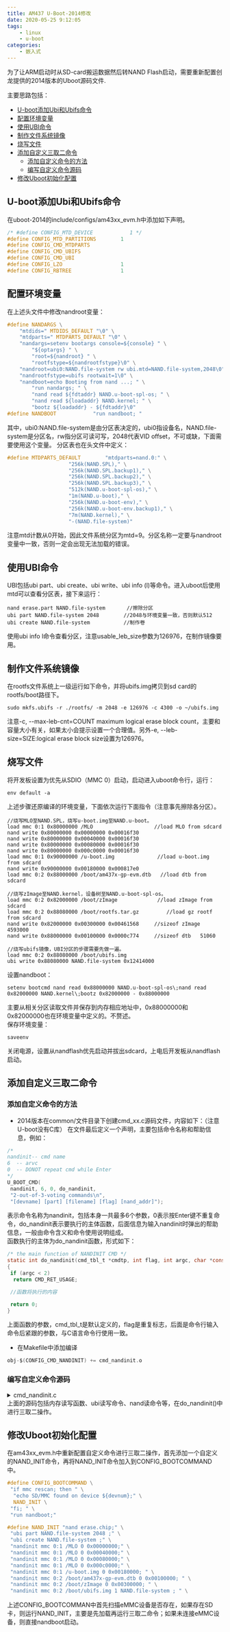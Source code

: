 ```yaml
---
title: AM437 U-Boot-2014修改
date: 2020-05-25 9:12:05
tags:
    - linux
    - u-boot
categories: 
    - 嵌入式
---
```


为了让ARM启动时从SD-card搬运数据然后转NAND Flash启动，需要重新配置创龙提供的2014版本的Uboot源码文件.

<!-- more -->  

主要思路包括：  

- [U-boot添加Ubi和Ubifs命令](#u-boot添加ubi和ubifs命令)
- [配置环境变量](#配置环境变量)
- [使用UBI命令](#使用ubi命令)
- [制作文件系统镜像](#制作文件系统镜像)
- [烧写文件](#烧写文件)
- [添加自定义三取二命令](#添加自定义三取二命令)
	- [添加自定义命令的方法](#添加自定义命令的方法)
	- [编写自定义命令源码](#编写自定义命令源码)
- [修改Uboot初始化配置](#修改uboot初始化配置)
  
## U-boot添加Ubi和Ubifs命令

在uboot-2014的include/configs/am43xx_evm.h中添加如下声明。  

```C
/* #define CONFIG_MTD_DEVICE            1 */
#define CONFIG_MTD_PARTITIONS        1
#define CONFIG_CMD_MTDPARTS         
#define CONFIG_CMD_UBIFS           
#define CONFIG_CMD_UBI         
#define CONFIG_LZO                   1
#define CONFIG_RBTREE                1
```
  
## 配置环境变量

在上述头文件中修改nandroot变量：  

```C
#define NANDARGS \
    "mtdids=" MTDIDS_DEFAULT "\0" \
    "mtdparts=" MTDPARTS_DEFAULT "\0" \
    "nandargs=setenv bootargs console=${console} " \
        "${optargs} " \
        "root=${nandroot} " \
        "rootfstype=${nandrootfstype}\0" \
    "nandroot=ubi0:NAND.file-system rw ubi.mtd=NAND.file-system,2048\0" \
    "nandrootfstype=ubifs rootwait=1\0" \
    "nandboot=echo Booting from nand ...; " \
        "run nandargs; " \
        "nand read ${fdtaddr} NAND.u-boot-spl-os; " \
        "nand read ${loadaddr} NAND.kernel; " \
        "bootz ${loadaddr} - ${fdtaddr}\0"
#define NANDBOOT            "run nandboot; "
```
  
其中，ubi0:NAND.file-system是由分区表决定的，ubi0指设备名，NAND.file-system是分区名，rw指分区可读可写，2048代表VID offset，不可或缺，下面需要使用这个变量。
分区表也在头文件中定义：  

```C
#define MTDPARTS_DEFAULT        "mtdparts=nand.0:" \
                    "256k(NAND.SPL)," \
                    "256k(NAND.SPL.backup1)," \
                    "256k(NAND.SPL.backup2)," \
                    "256k(NAND.SPL.backup3)," \
                    "512k(NAND.u-boot-spl-os)," \
                    "1m(NAND.u-boot)," \
                    "256k(NAND.u-boot-env)," \
                    "256k(NAND.u-boot-env.backup1)," \
                    "7m(NAND.kernel)," \
                    "-(NAND.file-system)"
```
  
注意mtd计数从0开始，因此文件系统分区为mtd=9。分区名称一定要与nandroot变量中一致，否则一定会出现无法加载的错误。  

## 使用UBI命令

UBI包括ubi part、ubi create、ubi write、ubi info (l)等命令。进入uboot后使用mtd可以查看分区表，接下来运行：  

```
nand erase.part NAND.file-system       //擦除分区
ubi part NAND.file-system 2048        //2048与环境变量一致，否则默认512
ubi create NAND.file-system           //制作卷
```
  
使用ubi info l命令查看分区，注意usable_leb_size参数为126976，在制作镜像要用。  

## 制作文件系统镜像

在rootfs文件系统上一级运行如下命令，并将ubifs.img拷贝到sd card的rootfs/boot路径下。  

```
sudo mkfs.ubifs -r ./rootfs/ -m 2048 -e 126976 -c 4300 -o ~/ubifs.img
```
  
注意-c, --max-leb-cnt=COUNT  maximum logical erase block count，主要和容量大小有关，如果太小会提示设置一个合理值。另外-e, --leb-size=SIZE:logical erase block size设置为126976。  

## 烧写文件  

将开发板设置为优先从SDIO（MMC 0）启动，启动进入uboot命令行，运行：  

```
env default -a
```
  
上述步骤还原编译的环境变量，下面依次运行下面指令（注意事先擦除各分区）。  

```
//烧写MLO至NAND.SPL，烧写u-boot.img至NAND.u-boot。
load mmc 0:1 0x80000000 /MLO                    //load MLO from sdcard
nand write 0x80000000 0x00000000 0x00016f30     
nand write 0x80000000 0x00040000 0x00016f30
nand write 0x80000000 0x00080000 0x00016f30
nand write 0x80000000 0x000c0000 0x00016f30
load mmc 0:1 0x90000000 /u-boot.img              //load u-boot.img from sdcard
nand write 0x90000000 0x00180000 0x000817e0
load mmc 0:2 0x88000000 /boot/am437x-gp-evm.dtb   //load dtb from sdcard

//烧写zImage至NAND.kernel，设备树至NAND.u-boot-spl-os。
load mmc 0:2 0x82000000 /boot/zImage             //load zImage from sdcard
load mmc 0:2 0x88080000 /boot/rootfs.tar.gz         //load gz rootf from sdcard 
nand write 0x82000000 0x00300000 0x00461568     //sizeof zImage  4593000
nand write 0x88000000 0x00100000 0x0000c774     //sizeof dtb   51060

//烧写ubifs镜像，UBI分区的步骤需要先做一遍。
load mmc 0:2 0x88080000 /boot/ubifs.img
ubi write 0x88080000 NAND.file-system 0x12414000
```

设置nandboot：  

```
setenv bootcmd nand read 0x88000000 NAND.u-boot-spl-os\;nand read 0x82000000 NAND.kernel\;bootz 0x82000000 - 0x88000000
```
  
主要从相关分区读取文件并保存到内存相应地址中，0x88000000和0x82000000也在环境变量中定义的。不赘述。  
保存环境变量：  

```
saveenv
```
  
关闭电源，设置从nandflash优先启动并拔出sdcard，上电后开发板从nandflash启动。  

## 添加自定义三取二命令  

### 添加自定义命令的方法

- 2014版本在common/文件目录下创建cmd_xx.c源码文件，内容如下：（注意U-boot没有C库）
在文件最后定义一个声明，主要包括命令名称和帮助信息，例如：  
  
```C
/*
nandinit-- cmd name 
6  -- arvc
0  -- DONOT repeat cmd while Enter
*/
U_BOOT_CMD(
 nandinit, 6, 0, do_nandinit,
 "2-out-of-3-voting commands\n",
 "[devname] [part] [filename] [flag] [nand_addr]");
```
  
表示命令名称为nandinit，包括本身一共最多6个参数，0表示按Enter键不重复命令，do_nandinit表示要执行的主体函数，后面信息为输入nandinit时弹出的帮助信息，一般由命令含义和命令使用说明组成。  
函数执行的主体为do_nandinit函数，形式如下：

```C
/* the main function of NANDINIT CMD */
static int do_nandinit(cmd_tbl_t *cmdtp, int flag, int argc, char *const argv[])
{
 if (argc < 2)
  return CMD_RET_USAGE;

 //函数将执行的内容

 return 0;
}
```
  
上面函数的参数，cmd_tbl_t是默认定义的，flag是重复标志，后面是命令行输入命令后紧跟的参数，与C语言命令行使用一致。  

- 在Makefile中添加编译  
  
```C
obj-$(CONFIG_CMD_NANDINIT) += cmd_nandinit.o
```
  
### 编写自定义命令源码  

<details>
<summary>cmd_nandinit.c</summary>  
  
```C
#include <common.h>
#include <command.h>
#include <exports.h>
#include <nand.h>
#include <onenand_uboot.h>
#include <linux/mtd/mtd.h>
#include <linux/mtd/partitions.h>
#include <ubi_uboot.h>
#include <asm/errno.h>
#include <jffs2/load_kernel.h>
#include <bootretry.h>
#include <cli.h>
#include <hash.h>
#include <watchdog.h>
#include <asm/io.h>
#include <linux/compiler.h>
#include <fs.h>
#include <malloc.h>
#include <asm/byteorder.h>
#include <jffs2/jffs2.h>

#define MLO_ADDR 0x80000000
#define UBOOTIMG_ADDR 0x81000000
#define FDT_ADDR 0x88000000
#define IMG_ADDR 0x82000000
#define FS_ADDR 0x88080000

#define ADDR1 0x85000000
#define ADDR2 0x8a000000
#define ADDR3 0x8f000000
#define ADDR_OUT 0x80000000

#define NAND_SPL 0x00000000
#define NAND_SPL_BACKUP1 0x00040000
#define NAND_SPL_BACKUP2 0x00080000
#define NAND_SPL_BACKUP3 0x000c0000
#define NAND_UBOOT_SPL_OS 0x00100000
#define NAND_UBOOT 0x00180000
#define NAND_KERNEL 0x00300000

static struct ubi_device *ubi;   //define ubi device

/*load file from eMMC*/
int load_file(const char *dev_name, const char *part, unsigned long addr, const char *filename)
{
 unsigned long bytes = 0;
 unsigned long pos = 0;
 int len_read;
 unsigned long time;
 fs_set_blk_dev(dev_name, part, FS_TYPE_ANY);   //judge the mmc part
 time = get_timer(0);
 len_read = fs_read(filename, addr, pos, bytes);
 time = get_timer(time);
 if (len_read <= 0)
  return -1;
 return len_read;
}


/*read 4 bytes  data from base_addr + addr, addr is the offset */
static uint32_t mem_read(uint addr, uint base_address)
{
 ulong bytes = 4;
 uint32_t x;
 const void *buf = map_sysmem(base_address + addr, bytes);
 x = *(volatile uint32_t *)buf;
 unmap_sysmem(buf);
 return x;
}


/* write 4 bytes data to base_addr + addr, addr is the offset */
static int mem_write(uint addr, uint base_address, uint32_t value)
{
 ulong writeval, bytes = 4;
 void *buf;
 writeval = (ulong)value;
 buf = map_sysmem(addr + base_address, bytes);
 *((u32 *)buf) = (u32)writeval;
 unmap_sysmem(buf);
 return 0;
}

/* nand write data into addr + offset of NAND flash */
static int nandwrite(int addr, loff_t offset, size_t length)
{
 nand_info_t *nand;
 int dev = nand_curr_device;
 nand = &nand_info[dev];
 return nand_write_skip_bad(nand, offset, &length, NULL, length, (u_char *)addr, 0);
}

/* function copied from cmd_ubi.c */
static struct ubi_volume *ubi_findvolume(char *volume)
{
 struct ubi_volume *vol = NULL;
 int i;

 for (i = 0; i < ubi->vtbl_slots; i++)
 {
  vol = ubi->volumes[i];
  if (vol && !strcmp(vol->name, volume))
   return vol;
 }

 printf("Volume %s not found!\n", volume);
 return NULL;
}

/* function copied from cmd_ubi.c */
int ubi_continue_write(char *volume, void *buf, size_t size)
{
 int err = 1;
 struct ubi_volume *vol;

 vol = ubi_findvolume(volume);
 if (vol == NULL)
  return ENODEV;

 err = ubi_more_update_data(ubi, vol, buf, size);
 if (err < 0)
 {
  printf("Couldnt or partially wrote data\n");
  return -err;
 }

 if (err)
 {
  size = err;

  err = ubi_check_volume(ubi, vol->vol_id);
  if (err < 0)
   return -err;

  if (err)
  {
   ubi_warn("volume %d on UBI device %d is corrupted",
      vol->vol_id, ubi->ubi_num);
   vol->corrupted = 1;
  }

  vol->checked = 1;
  ubi_gluebi_updated(vol);
 }

 return 0;
}

/* function copied from cmd_ubi.c */
int ubi_beginwrite(char *volume, void *buf, size_t size, size_t full_size)
{
 int err = 1;
 int rsvd_bytes = 0;
 struct ubi_volume *vol;

 vol = ubi_findvolume(volume);
 if (vol == NULL)
  return ENODEV;

 rsvd_bytes = vol->reserved_pebs * (ubi->leb_size - vol->data_pad);
 if (size < 0 || size > rsvd_bytes)
 {
  printf("size > volume size! Aborting!\n");
  return EINVAL;
 }

 err = ubi_start_update(ubi, vol, full_size);
 if (err < 0)
 {
  printf("Cannot start volume update\n");
  return -err;
 }

 return ubi_continue_write(volume, buf, size);
}

/*equal the cmd in uboot: ubi wirte ADDR(buf) UBI:volume_name(*volume) size */
static int ubiwrite(char *volume, void *buf, size_t size)
{
 return ubi_beginwrite(volume, buf, size, size);
}

/* the main function of NANDINIT CMD */
static int do_nandinit(cmd_tbl_t *cmdtp, int flag, int argc, char *const argv[])
{
 if (argc < 2)
  return CMD_RET_USAGE;

 int file_length = 0;

 /* 
 U-BOOT: nandinit mmc 0:1 /MLO 0 0x00000000
 # argv[1] = "mmc"    --flash device name
 # argv[2] = "0:1"    --the part of eMMC
 # argv[3] = "/MLO"    --path and name
 # argv[4] = "0"     --flag,0->use nand write;1->use ubi write
 # argv[5] = "0x00000000"  --the beginning address of mtd part
    "NAND.file-system" --the name of ubi volume
 */

 /*load file into three different address of DDRAM */
 file_length = load_file(argv[1], argv[2], ADDR1, argv[3]);
 load_file(argv[1], argv[2], ADDR2, argv[3]);
 load_file(argv[1], argv[2], ADDR3, argv[3]);

 ulong data1 = 0, data2 = 0, data3 = 0;
 ulong data_out = 0;
 uint offset = 0;
 int count, count_2k = 0;
 count = file_length / 4 + 1;

 unsigned long time = 0;

 /*flag = 0 ,start nand write file into mtd*/
 if (!strcmp(argv[4], "0"))
 {
  loff_t nand_off = simple_strtoul(argv[5], NULL, 16);
  printf("start\t3-to-2 [%s]\t\t\t\n", argv[3]);
  time = get_timer(0);
  while (count > 0)
  {
   data1 = mem_read(offset, ADDR1);
   data2 = mem_read(offset, ADDR2);
   data3 = mem_read(offset, ADDR3);
   data_out = (data1 & data2) | (data1 & data3) | (data2 & data3);
   mem_write(offset, ADDR_OUT, data_out);
   offset += 4;
   if ((offset % 2048 == 0) && (offset > 0))
   {
    nandwrite(ADDR_OUT + offset - 2048, (loff_t)(nand_off + offset - 2048), 2048);
   }
   count--;
  }
  count_2k = file_length / 2048;
  nandwrite(ADDR_OUT + 2048 * count_2k, (loff_t)(nand_off + 2048 * count_2k), file_length - count_2k * 2048);
  time = get_timer(time);
  printf("end\t3-to-2 [%s]\t\t\tin %lu ms\n", argv[3],time);
 }
 /*flag = 1 ,start ubi write file into NAND.file-system*/
 else if (!strcmp(argv[4], "1"))
 {
  ubi = ubi_devices[0];
  printf("start\t3-to-2 [%s]\t\t\t\n", argv[3]);
  time = get_timer(0);
  while (count > 0)
  {
   data1 = mem_read(offset, ADDR1);
   data2 = mem_read(offset, ADDR2);
   data3 = mem_read(offset, ADDR3);
   data_out = (data1 & data2) | (data1 & data3) | (data2 & data3);
   mem_write(offset, ADDR_OUT, data_out);
   offset += 4;
   count--;
  }

  printf("start ubi_write filesystem to [%s]\n", argv[5]);
  int ret;
  ret = ubiwrite(argv[5], (void *)ADDR_OUT, (size_t)file_length);
  if (!ret)
  {
   printf("%d MB written to volume %s\n", file_length / 1024 / 1024, "NAND.file-system");
  }
  time = get_timer(time);
  printf("end\t3-to-2 [%s]\t\t\tin %lu ms\n", argv[3],time);
 }
 else
 {
  return CMD_RET_USAGE;
 }

 return 0;
}

/*
nandinit-- cmd name 
6  -- arvc
0  -- DONOT repeat cmd while Enter
*/
U_BOOT_CMD(
 nandinit, 6, 0, do_nandinit,
 "2-out-of-3-voting commands\n",
 "[devname] [part] [filename] [flag] [nand_addr]");

```
  
</details>
上面的源码包括内存读写函数、ubi读写命令、nand读命令等，在do_nandinit()中进行三取二操作。  
  
## 修改Uboot初始化配置  

在am43xx_evm.h中重新配置自定义命令进行三取二操作，首先添加一个自定义的NAND_INIT命令，再将NAND_INIT命令加入到CONFIG_BOOTCOMMAND中。  
  
```C
#define CONFIG_BOOTCOMMAND \
 "if mmc rescan; then " \
  "echo SD/MMC found on device ${devnum};" \
  NAND_INIT \
 "fi; " \
 "run nandboot;" 

#define NAND_INIT "nand erase.chip;" \
 "ubi part NAND.file-system 2048 ;" \
 "ubi create NAND.file-system ;" \
 "nandinit mmc 0:1 /MLO 0 0x00000000;" \
 "nandinit mmc 0:1 /MLO 0 0x00040000;" \
 "nandinit mmc 0:1 /MLO 0 0x00080000;" \
 "nandinit mmc 0:1 /MLO 0 0x000c0000;" \
 "nandinit mmc 0:1 /u-boot.img 0 0x00180000; " \
 "nandinit mmc 0:2 /boot/am437x-gp-evm.dtb 0 0x00100000; " \
 "nandinit mmc 0:2 /boot/zImage 0 0x00300000; " \
 "nandinit mmc 0:2 /boot/ubifs.img 1 NAND.file-system ; " \
```
  
上述CONFIG_BOOTCOMMAN中首先扫描eMMC设备是否存在，如果存在SD卡，则运行NAND_INIT，主要是先加载再运行三取二命令；如果未连接eMMC设备，则直接nandboot启动。
